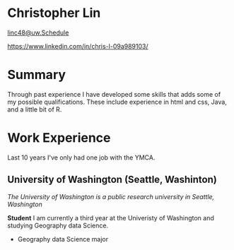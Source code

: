 # Christopher Lin

 linc48@uw.Schedule

 https://www.linkedin.com/in/chris-l-09a989103/

 # Summary
 Through past experience I have developed some skills that adds some of my possible qualifications. These include experience in html and css, Java, and a little bit of R.

 # Work Experience
 Last 10 years I've only had one job with the YMCA.

 ## University of Washington (Seattle, Washinton)
*The University of Washington is a public research university in Seattle, Washington*

**Student**
I am currently a third year at the Univeristy of Washington and studying Geography data Science.

- Geography data Science major

[Univeristy of Washington]: http://www.washington.edu
